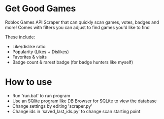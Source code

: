 # Get Good Games
Roblox Games API Scraper that can quickly scan games, votes, badges and more!
Comes with filters you can adjust to find games you'd like to find

These include: 
- Like/dislike ratio
- Popularity (Likes + Dislikes)
- Favorites & visits
- Badge count & rarest badge (for badge hunters like myself)

# How to use
- Run 'run.bat' to run program	
- Use an SQlite program like DB Browser for SQLite to view the database
- Change settings by editing 'scraper.py' 
- Change ids in 'saved_last_ids.py' to change scan starting point
